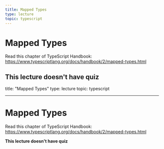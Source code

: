 ```yaml
---
title: Mapped Types
type: lecture
topic: typescript
---
```


# Mapped Types

Read this chapter of TypeScript Handbook: https://www.typescriptlang.org/docs/handbook/2/mapped-types.html

## **This lecture doesn't have quiz**

title: "Mapped Types"
type: lecture
topic: typescript

---

# Mapped Types

Read this chapter of TypeScript Handbook: https://www.typescriptlang.org/docs/handbook/2/mapped-types.html

**This lecture doesn't have quiz**
